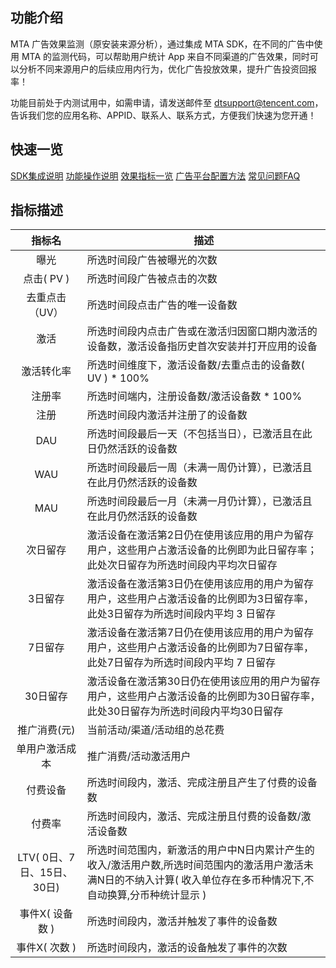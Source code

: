 ## 功能介绍
MTA 广告效果监测（原安装来源分析），通过集成 MTA SDK，在不同的广告中使用 MTA 的监测代码，可以帮助用户统计 App 来自不同渠道的广告效果，同时可以分析不同来源用户的后续应用内行为，优化广告投放效果，提升广告投资回报率！

功能目前处于内测试用中，如需申请，请发送邮件至 <a href="dtsupport@tencent.com">dtsupport@tencent.com</a>，告诉我们您的应用名称、APPID、联系人、联系方式，方便我们快速为您开通！

## 快速一览
[SDK集成说明](/document/product/549/14996)
[功能操作说明](/document/product/549/15001)
[效果指标一览]()
[广告平台配置方法](/document/product/549/14998)
[常见问题FAQ]()
##  指标描述
|指标名|	描述|
| :-------: | ------ |
|曝光	|所选时间段广告被曝光的次数|
|点击( PV )|	所选时间段广告被点击的次数|
|去重点击（UV）	|所选时间段点击广告的唯一设备数|
|激活|	所选时间段内点击广告或在激活归因窗口期内激活的设备数，激活设备指历史首次安装并打开应用的设备|
|激活转化率	|所选时间维度下，激活设备数/去重点击的设备数( UV ) * 100%|
|注册率	|所选时间端内，注册设备数/激活设备数 * 100%|
|注册	|所选时间段内激活并注册了的设备数|
|DAU	|所选时间段最后一天（不包括当日），已激活且在此日仍然活跃的设备数|
|WAU	|所选时间段最后一周（未满一周仍计算），已激活且在此月仍然活跃的设备数|
|MAU	|所选时间段最后一月（未满一月仍计算），已激活且在此月仍然活跃的设备数|
|次日留存|	激活设备在激活第2日仍在使用该应用的用户为留存用户，这些用户占激活设备的比例即为此日留存率；此处次日留存为所选时间段内平均次日留存|
|3日留存	|激活设备在激活第3日仍在使用该应用的用户为留存用户，这些用户占激活设备的比例即为3日留存率，此处3日留存为所选时间段内平均 3 日留存|
|7日留存	|激活设备在激活第7日仍在使用该应用的用户为留存用户，这些用户占激活设备的比例即为7日留存率，此处7日留存为所选时间段内平均 7 日留存|
|30日留存|	激活设备在激活第30日仍在使用该应用的用户为留存用户，这些用户占激活设备的比例即为30日留存率，此处30日留存为所选时间段内平均30日留存|
|推广消费(元)	|当前活动/渠道/活动组的总花费|
|单用户激活成本	|推广消费/活动激活用户|
|付费设备	|所选时间段内，激活、完成注册且产生了付费的设备数|
|付费率	|所选时间段内，激活、完成注册且付费的设备数/激活设备数|
|LTV( 0日、7日、15日、30日)	|所选时间范围内，新激活的用户中N日内累计产生的收入/激活用户数,所选时间范围内的激活用户激活未满N日的不纳入计算( 收入单位存在多币种情况下,不自动换算,分币种统计显示 )|
|事件X( 设备数 )	|所选时间段内，激活并触发了事件的设备数|
|事件X( 次数 )|	所选时间段内，激活的设备触发了事件的次数|
